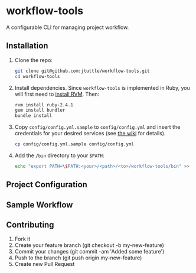 # workflow-tools
A configurable CLI for managing project workflow.

## Installation

1. Clone the repo:

    ```bash
    git clone git@github.com:jtuttle/workflow-tools.git
    cd workflow-tools
    ```

1. Install dependencies. Since `workflow-tools` is implemented in Ruby, you will first need to [install RVM](https://rvm.io/rvm/install). Then:

    ```bash
    rvm install ruby-2.4.1
    gem install bundler
    bundle install
    ```

1. Copy `config/config.yml.sample` to `config/config.yml` and insert the credentials for your desired services (see [the wiki](https://github.com/jtuttle/workflow-tools/wiki) for details).

    ```bash
    cp config/config.yml.sample config/config.yml
    ```

1. Add the `/bin` directory to your `$PATH`:

    ```bash
    echo "export PATH=\$PATH:<your>/<path>/<to>/workflow-tools/bin" >> ~/.profile
    ```

## Project Configuration

## Sample Workflow

## Contributing

1. Fork it
1. Create your feature branch (git checkout -b my-new-feature)
1. Commit your changes (git commit -am 'Added some feature')
1. Push to the branch (git push origin my-new-feature)
1. Create new Pull Request